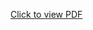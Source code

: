 [Click to view PDF](https://github.com/Soumo-the-network-engineer/My_graduation/raw/main/19010319011(1).pdf)
